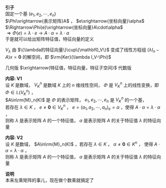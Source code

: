 **引子**  
固定一个基 $(e_1,e_2,\cdots,e_n)$   
 $\Phi\xrightarrow{表示矩阵}A$ ， $e\xrightarrow{坐标向量}\alpha$   
 $\Rightarrow\Phi(e)\xrightarrow{坐标向量}A\cdot\alpha$   
 $\Rightarrow\Phi(e)=\lambda\cdot e\longrightarrow A\cdot\alpha=\lambda\cdot\alpha$   
于是就可以给出矩阵特征值，特征向量的定义  
  
 $V_\lambda$ 由 $\{\lambda的特征向量\}\cup\{\mathbf0_V\}$ 变成了线性方程组 $(\lambda I_n-A)x=\mathbf0$ 的解空间，即 $\rm{Ker}(\lambda I_V-\Phi)$   
  
几何版 $\xrightarrow{特征值，特征向量，特征子空间}$ 代数版  
  
**内容: V1**  
设 $K$ 是数域， $V_K^n$ 是数域 $K$ 上的 $n$ 维线性空间， $\Phi$ 是 $V_K^n$ 上的线性变换，即 $\Phi\in\mathbb{L}(V_K^n)$ ，  
 $A\in\rm{M}_n(K)$ 是 $\Phi$ 的表示矩阵， $e_1,e_2,\cdots,e_n$ 是 $V_K^n$ 的一个基，  
若存在 $\lambda\in K$ ， $e\neq\mathbf{0}\in V_K^n$ ， $e=(a_1,a_2,\cdots,a_n)_e=\alpha$ ，使得 $A\cdot\alpha=\lambda\cdot\alpha$ ，  
则称 $\lambda$ 是表示矩阵 $A$ 的一个特征值， $\alpha$ 是表示矩阵 $A$ 的关于特征值 $\lambda$ 的特征向量  
  
**内容: V2**  
设 $K$ 是数域， $A\in\rm{M}_n(K)$ ，若存在 $\lambda\in K$ ， $\alpha\neq\mathbf{0}\in K^n$ ， 使得 $A\cdot\alpha=\lambda\cdot\alpha$ ，  
则称 $\lambda$ 是表示矩阵 $A$ 的一个特征值， $\alpha$ 是表示矩阵 $A$ 的关于特征值 $\lambda$ 的特征向量  
  
**说明**  
本来左乘矩阵的事儿，现在做个数乘就搞定了  
